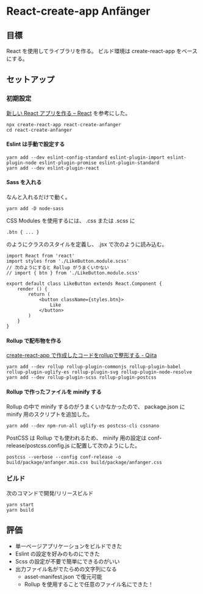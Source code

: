 # React-create-app Anfänger

## 目標

React を使用してライブラリを作る。
ビルド環境は create-react-app をベースにする。


## セットアップ

### 初期設定

[新しい React アプリを作る – React](https://ja.reactjs.org/docs/create-a-new-react-app.html) を参考にした。

```
npx create-react-app react-create-anfanger
cd react-create-anfanger
```

#### Eslint は手動で設定する

```
yarn add --dev eslint-config-standard eslint-plugin-import eslint-plugin-node eslint-plugin-promise eslint-plugin-standard
yarn add --dev eslint-plugin-react
```

#### Sass を入れる

なんと入れるだけで動く。

```
yarn add -D node-sass
```

CSS Modules を使用するには、 .css または .scss に

```
.btn { ... }
```

のようにクラスのスタイルを定義し、 .jsx で次のように読み込む。

```
import React from 'react'
import styles from './LikeButton.module.scss'
// 次のようにすると Rollup がうまくいかない
// import { btn } from './LikeButton.module.scss'

export default class LikeButton extends React.Component {
	render () {
		return (
			<button className={styles.btn}>
				Like
			</button>
		)
	}
}
```

#### Rollup で配布物を作る

[create-react-app で作成したコードをrollupで整形する - Qiita](https://qiita.com/kspotfujita/items/f3a50f613828170170ba)

```
yarn add --dev rollup rollup-plugin-commonjs rollup-plugin-babel rollup-plugin-uglify-es rollup-plugin-svg rollup-plugin-node-resolve
yarn add --dev rollup-plugin-scss rollup-plugin-postcss
```

#### Rollup で作ったファイルを minify する

Rollup の中で minify するのがうまくいかなかったので、 package.json に minify 用のスクリプトを追加した。

```
yarn add --dev npm-run-all uglify-es postcss-cli cssnano
```

PostCSS は Rollup でも使われるため、 minify 用の設定は conf-release/postcss.config.js に配置して次のようにした。

```
postcss --verbose --config conf-release -o build/package/anfanger.min.css build/package/anfanger.css
```


### ビルド

次のコマンドで開発/リリースビルド

```
yarn start
yarn build
```


## 評価

- 単一ページアプリケーションをビルドできた
- Eslint の設定を好みのものにできた
- Scss の設定が不要で簡単にできるのがいい
- 出力ファイル名がでたらめの文字列になる
	- asset-manifest.json で復元可能
	- Rollup を使用することで任意のファイル名にできた！
